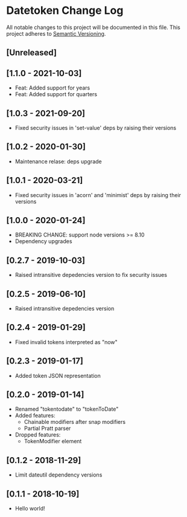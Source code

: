 # Datetoken Change Log

All notable changes to this project will be documented in this file.
This project adheres to [Semantic Versioning](http://semver.org/).

## [Unreleased]

## [1.1.0 - 2021-10-03]

- Feat: Added support for years
- Feat: Added support for quarters

## [1.0.3 - 2021-09-20]

- Fixed security issues in 'set-value' deps by
  raising their versions

## [1.0.2 - 2020-01-30]

- Maintenance relase: deps upgrade

## [1.0.1 - 2020-03-21]

- Fixed security issues in 'acorn' and 'minimist' deps by
  raising their versions

## [1.0.0 - 2020-01-24]

- BREAKING CHANGE: support node versions >= 8.10
- Dependency upgrades

## [0.2.7 - 2019-10-03]

- Raised intransitive depedencies version to fix security
  issues

## [0.2.5 - 2019-06-10]

- Raised intransitive depedencies version

## [0.2.4 - 2019-01-29]

- Fixed invalid tokens interpreted as "now"

## [0.2.3 - 2019-01-17]

- Added token JSON representation

## [0.2.0 - 2019-01-14]

- Renamed "tokentodate" to "tokenToDate"
- Added features:
  - Chainable modifiers after snap modifiers
  - Partial Pratt parser
- Dropped features:
  - TokenModifier element

## [0.1.2 - 2018-11-29]

- Limit dateutil dependency versions

## [0.1.1 - 2018-10-19]

- Hello world!
